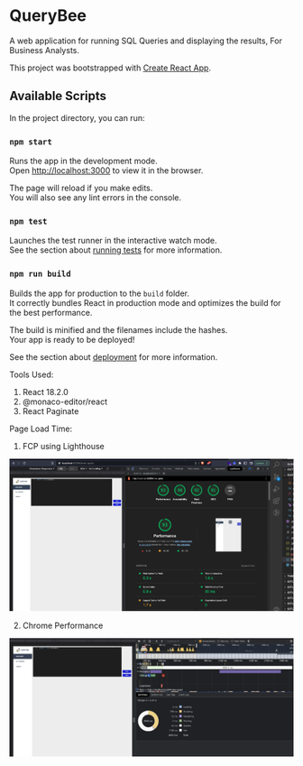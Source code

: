 # QueryBee

A web application for running SQL Queries and displaying the results, For Business Analysts.

This project was bootstrapped with [Create React App](https://github.com/facebook/create-react-app).

## Available Scripts

In the project directory, you can run:

### `npm start`

Runs the app in the development mode.\
Open [http://localhost:3000](http://localhost:3000) to view it in the browser.

The page will reload if you make edits.\
You will also see any lint errors in the console.

### `npm test`

Launches the test runner in the interactive watch mode.\
See the section about [running tests](https://facebook.github.io/create-react-app/docs/running-tests) for more information.

### `npm run build`

Builds the app for production to the `build` folder.\
It correctly bundles React in production mode and optimizes the build for the best performance.

The build is minified and the filenames include the hashes.\
Your app is ready to be deployed!

See the section about [deployment](https://facebook.github.io/create-react-app/docs/deployment) for more information.

Tools Used:

1. React 18.2.0
2. @monaco-editor/react
3. React Paginate

Page Load Time:

1. FCP using Lighthouse

![Lighthouse](Screenshot%202022-12-19%20at%2012.51.13%20PM.png)

2. Chrome Performance

![Chrome Performance](./Screenshot%202022-12-19%20at%2012.52.36%20PM.png)
